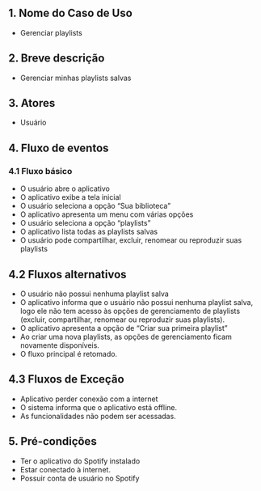 ## 1. Nome do Caso de Uso
- Gerenciar playlists

## 2.  Breve descrição
- Gerenciar minhas playlists salvas
 
## 3.  Atores
- Usuário

## 4.  Fluxo de eventos

### 4.1 Fluxo básico

- O usuário abre o aplicativo
- O aplicativo exibe a tela inicial
- O usuário seleciona a opção “Sua biblioteca”
- O aplicativo apresenta um menu com várias opções
- O usuário seleciona a opção “playlists”
- O aplicativo lista todas as playlists salvas
- O usuário pode compartilhar, excluir, renomear ou reproduzir suas playlists

## 4.2 Fluxos alternativos

- O usuário não possui nenhuma playlist salva
- O aplicativo informa que o usuário não possui nenhuma playlist salva, logo ele não tem acesso às opções de gerenciamento de playlists (excluir, compartilhar, renomear ou reproduzir suas playlists).
- O aplicativo apresenta a opção de “Criar sua primeira playlist”
- Ao criar uma nova playlists, as opções de gerenciamento ficam novamente disponíveis.
- O fluxo principal é retomado.


## 4.3 Fluxos de Exceção

- Aplicativo perder conexão com a internet
- O sistema informa que o aplicativo está offline.
- As funcionalidades não podem ser acessadas.

## 5. Pré-condições

- Ter o aplicativo do Spotify instalado
- Estar conectado à internet.
- Possuir conta de usuário no Spotify



